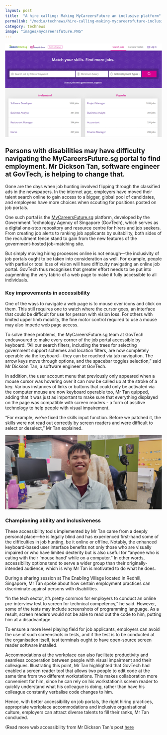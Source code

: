```yaml
---
layout: post
title:  "A hire calling: Making MyCareersFuture an inclusive platform"
permalink: "/media/technews/hire-calling-making-mycareersfuture-inclusive"
category: technews
image: "images/mycareersfuture.PNG"
---
```


![MyCareersFuture portal in a Smart Nation](/images/mycareersfuture.PNG)

Persons with disabilities may have difficulty navigating the MyCareersFuture.sg portal to find employment. Mr Dickson Tan, software engineer at GovTech, is helping to change that. 
---
 
Gone are the days when job hunting involved flipping through the classified ads in the newspapers. In the internet age, employers have moved their talent search online to gain access to a bigger, global pool of candidates, and employees have more choices when scouting for positions posted on job portals.

One such portal is the [MyCareersFuture.sg](https://www.mycareersfuture.sg/) platform, developed by the Government Technology Agency of Singapore (GovTech), which serves as a digital one-stop repository and resource centre for hirers and job seekers. From creating job alerts to ranking job applicants by suitability, both sides of the recruitment fence stand to gain from the new features of the government-hosted job-matching site.  

But simply moving hiring processes online is not enough—the inclusivity of job portals ought to be taken into consideration as well. For example, people with partial or total loss of vision will have difficulty navigating an online job portal. GovTech thus recognises that greater effort needs to be put into augmenting the very fabric of a web page to make it fully accessible to all individuals.

### **Key improvements in accessibility**

One of the ways to navigate a web page is to mouse over icons and click on them. This still requires one to watch where the cursor goes, an interface that could be difficult for use for person with vision loss. For others with limited upper limb mobility, the fine motor control required to use a mouse may also impede web page access.

To solve these problems, the MyCareersFuture.sg team at GovTech endeavoured to make every corner of the job portal accessible by keyboard. “All our search filters, including the trees for selecting government support schemes and location filters, are now completely operable via the keyboard—they can be reached via tab navigation. The arrow keys move through options, and the spacebar toggles selection,” said Mr Dickson Tan, a software engineer at GovTech. 

In addition, the user account menu that previously only appeared when a mouse cursor was hovering over it can now be called up at the stroke of a key. Various instances of links or buttons that could only be activated via the computer mouse are now keyboard operable too, Mr Tan quipped, adding that it was just as important to make sure that everything displayed on the page was compatible with screen readers - a form of assitive technology to help people with visual impairement.

“For example, we’ve fixed the skills input function. Before we patched it, the skills were not read out correctly by screen readers and were difficult to select or deselect,” Mr Tan explained.

![Dickson GovTech Accessibility MyCareersFuture](/images/technews/Dickson-TechNews-Accessibility.jpg)

### **Championing ability and inclusiveness**

These accessibility tools implemented by Mr Tan came from a deeply personal place—he is legally blind and has experienced first-hand some of the difficulties in job hunting, be it online or offline. Notably, the enhanced keyboard-based user interface benefits not only those who are visually impaired or who have limited dexterity but is also useful for “anyone who is eating with their ‘mouse hand’ while on a computer.” In other words, accessibility options tend to serve a wider group than their originally-intended audience, which is why Mr Tan is motivated to do what he does. 

During a sharing session at The Enabling Village located in Redhill, Singapore, Mr Tan spoke about how certain employment practices can discriminate against persons with disabilities.

“In the tech sector, it’s pretty common for employers to conduct an online pre-interview test to screen for technical competency,” he said. However, some of the tests may include screenshots of programming language. As a result, screen readers would not be able to read out the code to him, putting him at a disadvantage.

To ensure a more level playing field for job applicants, employers can avoid the use of such screenshots in tests, and if the test is to be conducted at the organisation itself, test terminals ought to have open-source screen reader software installed. 

Accommodations at the workplace can also facilitate productivity and seamless cooperation between people with visual impairment and their colleagues. Illustrating this point, Mr Tan highlighted that GovTech had enabled a screen reader tool that allows two people to edit code at the same time from two different workstations. This makes collaboration more convenient for him, since he can rely on his workstation’s screen reader to quickly understand what his colleague is doing, rather than have his colleague constantly verbalise code changes to him.

Hence, with better accessibility on job portals, the right hiring practices, appropriate workplace accommodations and inclusive organisational culture, employers can attract diverse talents to fill their ranks, Mr Tan concluded.


(Read more web accessibility from Mr Dickson Tan's post [here](https://blog.gds-gov.tech/an-introduction-to-web-accessibility-part-1-e1a160a75163)
